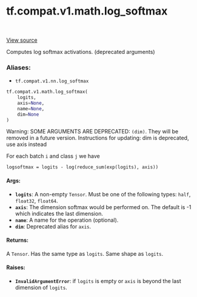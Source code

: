 <div itemscope itemtype="http://developers.google.com/ReferenceObject">
<meta itemprop="name" content="tf.compat.v1.math.log_softmax" />
<meta itemprop="path" content="Stable" />
</div>

# tf.compat.v1.math.log_softmax

<!-- Insert buttons -->

<table class="tfo-notebook-buttons tfo-api" align="left">
</table>

<a target="_blank" href="/code/stable/tensorflow/python/ops/nn_ops.py">View source</a>



<!-- Start diff -->
Computes log softmax activations. (deprecated arguments)

### Aliases:

* `tf.compat.v1.nn.log_softmax`


``` python
tf.compat.v1.math.log_softmax(
    logits,
    axis=None,
    name=None,
    dim=None
)
```



<!-- Placeholder for "Used in" -->

Warning: SOME ARGUMENTS ARE DEPRECATED: `(dim)`. They will be removed in a future version.
Instructions for updating:
dim is deprecated, use axis instead

For each batch `i` and class `j` we have

    logsoftmax = logits - log(reduce_sum(exp(logits), axis))

#### Args:


* <b>`logits`</b>: A non-empty `Tensor`. Must be one of the following types: `half`,
  `float32`, `float64`.
* <b>`axis`</b>: The dimension softmax would be performed on. The default is -1 which
  indicates the last dimension.
* <b>`name`</b>: A name for the operation (optional).
* <b>`dim`</b>: Deprecated alias for `axis`.


#### Returns:

A `Tensor`. Has the same type as `logits`. Same shape as `logits`.



#### Raises:


* <b>`InvalidArgumentError`</b>: if `logits` is empty or `axis` is beyond the last
  dimension of `logits`.